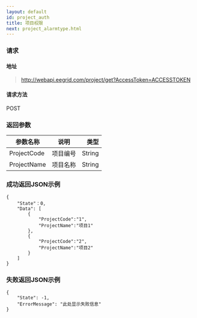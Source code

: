 ```yaml
---
layout: default
id: project_auth
title: 项目权限
next: project_alarmtype.html
---
```


### 请求
#### 地址
> http://webapi.eegrid.com/project/get?AccessToken=ACCESSTOKEN

#### 请求方法
POST

### 返回参数
| 参数名称        | 说明           | 类型  |
| ------------- |:-------------:| -----:|
| ProjectCode      | 项目编号 | String |
| ProjectName      | 项目名称      | String |



### 成功返回JSON示例
```
{
    "State"：0,
    "Data": [
        {
            "ProjectCode":"1",
            "ProjectName":"项目1"
        },
        {
            "ProjectCode":"2",
            "ProjectName":"项目2"
        }
    ]
}

```

### 失败返回JSON示例 
```
{
    "State": -1,
    "ErrorMessage": "此处显示失败信息"
}
```

